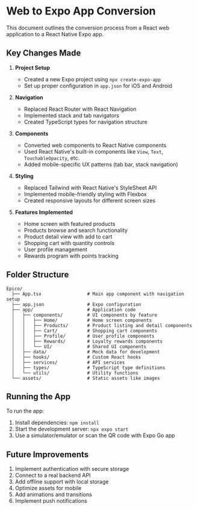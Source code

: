 # Web to Expo App Conversion

This document outlines the conversion process from a React web application to a React Native Expo app.

## Key Changes Made

1. **Project Setup**
   - Created a new Expo project using `npx create-expo-app`
   - Set up proper configuration in `app.json` for iOS and Android

2. **Navigation**
   - Replaced React Router with React Navigation
   - Implemented stack and tab navigators
   - Created TypeScript types for navigation structure

3. **Components**
   - Converted web components to React Native components
   - Used React Native's built-in components like `View`, `Text`, `TouchableOpacity`, etc.
   - Added mobile-specific UX patterns (tab bar, stack navigation)

4. **Styling**
   - Replaced Tailwind with React Native's StyleSheet API
   - Implemented mobile-friendly styling with Flexbox
   - Created responsive layouts for different screen sizes

5. **Features Implemented**
   - Home screen with featured products
   - Products browse and search functionality
   - Product detail view with add to cart
   - Shopping cart with quantity controls
   - User profile management
   - Rewards program with points tracking

## Folder Structure

```
Epico/
  ├── App.tsx                 # Main app component with navigation setup
  ├── app.json                # Expo configuration
  ├── app/                    # Application code
  │   ├── components/         # UI components by feature
  │   │   ├── Home/           # Home screen components
  │   │   ├── Products/       # Product listing and detail components
  │   │   ├── Cart/           # Shopping cart components
  │   │   ├── Profile/        # User profile components
  │   │   ├── Rewards/        # Loyalty rewards components
  │   │   └── UI/             # Shared UI components
  │   ├── data/               # Mock data for development
  │   ├── hooks/              # Custom React hooks
  │   ├── services/           # API services
  │   ├── types/              # TypeScript type definitions
  │   └── utils/              # Utility functions
  └── assets/                 # Static assets like images
```

## Running the App

To run the app:

1. Install dependencies: `npm install`
2. Start the development server: `npx expo start`
3. Use a simulator/emulator or scan the QR code with Expo Go app

## Future Improvements

1. Implement authentication with secure storage
2. Connect to a real backend API
3. Add offline support with local storage
4. Optimize assets for mobile
5. Add animations and transitions
6. Implement push notifications 